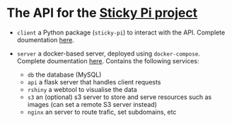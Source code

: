 # The API for the [Sticky Pi project](https://sticky-pi.github.io)


* `client` a Python package (`sticky-pi`) to interact with the API. Complete doumentation [here](https://sticky-pi.github.io/client).

* `server` a docker-based server, deployed using `docker-compose`. Complete doumentation [here](https://sticky-pi.github.io/server). Contains the following services:
  * `db` the database (MySQL)
  * `api` a flask server that handles client requests
  * `rshiny` a webtool to visualise the data
  * `s3` an (optional) s3 server to store and serve resources such as images (can set a remote S3 server instead)
  * `nginx` an server to route trafic, set subdomains, etc


